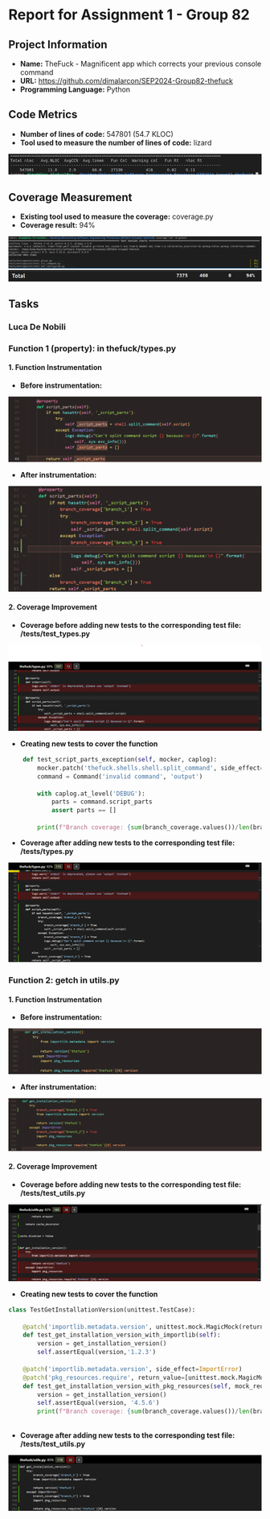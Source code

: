 # Report for Assignment 1 - Group 82

## Project Information

- **Name:** TheFuck - Magnificent app which corrects your previous console command
- **URL:** https://github.com/dimalarcon/SEP2024-Group82-thefuck
- **Programming Language:** Python

## Code Metrics

- **Number of lines of code:** 547801 (54.7 KLOC)
- **Tool used to measure the number of lines of code:** lizard

![Lizard-KLOC-Screenshot-output-command](/screenshots/lizard-kloc(21-06-2024_16-39-00).png)

## Coverage Measurement

- **Existing tool used to measure the coverage:** coverage.py
- **Coverage result:** 94%

![Coverage.py-Coverage-Measurement](/screenshots/coverage-py-2(2024-06-21_17-09-11).png)
![Coverage.py-Coverage-Measurement](/screenshots/coverage-py-1(21-06-2024_17-06-39).png)

## Tasks

### Luca De Nobili

### Function 1 (property): in thefuck/types.py

#### 1. Function Instrumentation

- **Before instrumentation:**

![Function1-BeforeInstrumentation](/screenshots/function_script_parts_before_instrumentation.png)

- **After instrumentation:**

![Function1-AfterInstrumentation](/screenshots/function_script_parts_after_instrumentation.png)

#### 2. Coverage Improvement

- **Coverage before adding new tests to the corresponding test file: /tests/test_types.py**

![Function1-CoverageBeforeImprov](/screenshots/initial_branch_coverage_script_parts.png)

- **Creating new tests to cover the function**

```python
    def test_script_parts_exception(self, mocker, caplog):
        mocker.patch('thefuck.shells.shell.split_command', side_effect=Exception('Mocked exception'))
        command = Command('invalid command', 'output')
        
        with caplog.at_level('DEBUG'):
            parts = command.script_parts
            assert parts == []

        print(f"Branch coverage: {sum(branch_coverage.values())/len(branch_coverage) * 100}%\n")
```
- **Coverage after adding new tests to the corresponding test file: /tests/types.py**

![Function1-CoverageAfterImprov](/screenshots/final_branch_coverage_script_parts.png)


### Function 2: getch in utils.py

#### 1. Function Instrumentation

- **Before instrumentation:**

![Function2-BeforeInstrumentation](/screenshots/function_get_installation_version_before_instrumentation.png)

- **After instrumentation:**

![Function2-AfterInstrumentation](/screenshots/function_get_installation_version_after_instrumentation.png)

#### 2. Coverage Improvement

- **Coverage before adding new tests to the corresponding test file: /tests/test_utils.py**

![Function2-CoverageBeforeImprov](/screenshots/initial_branch_coverage_get_installation_version.png)

- **Creating new tests to cover the function**

```python
class TestGetInstallationVersion(unittest.TestCase):

    @patch('importlib.metadata.version', unittest.mock.MagicMock(return_value='1.2.3'))
    def test_get_installation_version_with_importlib(self):
        version = get_installation_version()
        self.assertEqual(version,'1.2.3')

    @patch('importlib.metadata.version', side_effect=ImportError)
    @patch('pkg_resources.require', return_value=[unittest.mock.MagicMock(version='4.5.6')])
    def test_get_installation_version_with_pkg_resources(self, mock_require, mock_version):
        version = get_installation_version()
        self.assertEqual(version, '4.5.6')
        print(f"Branch coverage: {sum(branch_coverage.values())/len(branch_coverage) * 100}% ")
        
```
- **Coverage after adding new tests to the corresponding test file: /tests/test_utils.py**

![Function2-CoverageAfterImprov](/screenshots/final_branch_coverage_get_installation_version.png)

